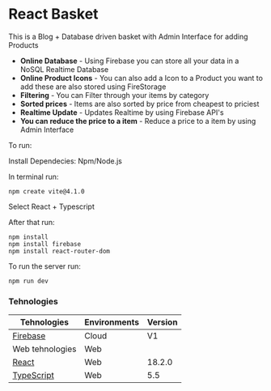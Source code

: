 
# React Basket

This is a Blog + Database driven basket with Admin Interface for adding Products

- **Online Database** - Using Firebase you can store all your data in a NoSQL Realtime Database
- **Online Product Icons** - You can also add a Icon to a Product you want to add these are also stored using FireStorage
- **Filtering** - You can Filter through your items by category
- **Sorted prices** - Items are also sorted by price from cheapest to priciest
- **Realtime Update** - Updates Realtime by using Firebase API's
- **You can reduce the price to a item** - Reduce a price to a item by using Admin Interface

To run:

Install Dependecies:
Npm/Node.js

In terminal run:
```
npm create vite@4.1.0
```

Select React + Typescript

After that run:
```
npm install
npm install firebase
npm install react-router-dom
```

To run the server run:
```
npm run dev
```

### Tehnologies

| Tehnologies | Environments | Version |
|-----|--------------|---------|
| [Firebase](https://firebase.google.com/)  | Cloud | V1 |
| Web tehnologies | Web |  |
| [React](https://react.dev/) | Web | 18.2.0 |
| [TypeScript](https://www.typescriptlang.org/) | Web | 5.5 |
